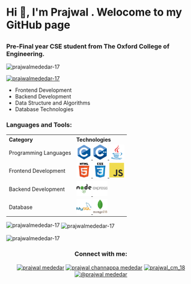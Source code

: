 
 ## <h1 align="left">Hi 👋, I'm Prajwal . Welocome to my GitHub page</h1>
## <h3 align="left">Pre-Final year CSE student from The Oxford College of Engineering.</h3>

<p align="left"> <img src="https://komarev.com/ghpvc/?username=prajwalmededar-17&label=Profile%20views&color=0e75b6&style=flat" alt="prajwalmededar-17" /> </p>

<p align="left"> <a href="https://github.com/ryo-ma/github-profile-trophy"><img src="https://github-profile-trophy.vercel.app/?username=prajwalmededar-17" alt="prajwalmededar-17" /></a> </p>

<ul>
<li>Frontend Development</li>
<li>Backend Development</li>
<li>Data Structure and Algorithms</li>
<li>Database Technologies</li>
</ul>

<h3 align="left">Languages and Tools:</h3>

<table>
  <tr>
    <th align="left">Category</th>
    <th align="left">Technologies</th>
  </tr>
  <tr>
    <td align="left">Programming Languages</td>
    <td align="left">
      <a href="https://www.cprogramming.com/" target="_blank" rel="noreferrer">
        <img src="https://raw.githubusercontent.com/devicons/devicon/master/icons/c/c-original.svg" alt="C" width="40" height="40"/>
      </a>
      <a href="https://www.w3schools.com/cpp/" target="_blank" rel="noreferrer">
        <img src="https://raw.githubusercontent.com/devicons/devicon/master/icons/cplusplus/cplusplus-original.svg" alt="C++" width="40" height="40"/>
      </a>
      <a href="https://www.java.com/" target="_blank" rel="noreferrer">
        <img src="https://raw.githubusercontent.com/devicons/devicon/master/icons/java/java-original.svg" alt="Java" width="40" height="40"/>
      </a>
    </td>
  </tr>
  <tr>
    <td align="left">Frontend Development</td>
    <td align="left">
      <a href="https://www.w3.org/html/" target="_blank" rel="noreferrer">
        <img src="https://raw.githubusercontent.com/devicons/devicon/master/icons/html5/html5-original-wordmark.svg" alt="HTML5" width="40" height="40"/>
      </a>
      <a href="https://www.w3schools.com/css/" target="_blank" rel="noreferrer">
        <img src="https://raw.githubusercontent.com/devicons/devicon/master/icons/css3/css3-original-wordmark.svg" alt="CSS3" width="40" height="40"/>
      </a>
      <a href="https://developer.mozilla.org/en-US/docs/Web/JavaScript" target="_blank" rel="noreferrer">
        <img src="https://raw.githubusercontent.com/devicons/devicon/master/icons/javascript/javascript-original.svg" alt="JavaScript" width="40" height="40"/>
      </a>
    </td>
  </tr>
  <tr>
    <td align="left">Backend Development</td>
    <td align="left">
      <a href="https://nodejs.org" target="_blank" rel="noreferrer">
        <img src="https://raw.githubusercontent.com/devicons/devicon/master/icons/nodejs/nodejs-original-wordmark.svg" alt="Node.js" width="40" height="40"/>
      </a>
      <a href="https://expressjs.com" target="_blank" rel="noreferrer">
        <img src="https://raw.githubusercontent.com/devicons/devicon/master/icons/express/express-original-wordmark.svg" alt="Express" width="40" height="40"/>
      </a>
    </td>
  </tr>
  <tr>
    <td align="left">Database</td>
    <td align="left">
      <a href="https://www.mysql.com/" target="_blank" rel="noreferrer">
        <img src="https://raw.githubusercontent.com/devicons/devicon/master/icons/mysql/mysql-original-wordmark.svg" alt="MySQL" width="40" height="40"/>
      </a>
      <a href="https://www.mongodb.com/" target="_blank" rel="noreferrer">
        <img src="https://raw.githubusercontent.com/devicons/devicon/master/icons/mongodb/mongodb-original-wordmark.svg" alt="MongoDB" width="40" height="40"/>
      </a>
    </td>
  </tr>
</table>


<p><img align="left" src="https://github-readme-stats.vercel.app/api/top-langs?username=prajwalmededar-17&show_icons=true&locale=en&layout=compact" alt="prajwalmededar-17" /></p>

<p>&nbsp;<img align="center" src="https://github-readme-stats.vercel.app/api?username=prajwalmededar-17&show_icons=true&locale=en" alt="prajwalmededar-17" /></p>

<p><img align="center" src="https://github-readme-streak-stats.herokuapp.com/?user=prajwalmededar-17&" alt="prajwalmededar-17" /></p>
<h3 align="center">Connect with me:</h3>
<p align="center">
<a href="https://twitter.com/prajwal mededar" target="blank"><img align="center" src="https://raw.githubusercontent.com/rahuldkjain/github-profile-readme-generator/master/src/images/icons/Social/twitter.svg" alt="prajwal mededar" height="30" width="40" /></a>
<a href="https://linkedin.com/in/prajwal channappa mededar" target="blank"><img align="center" src="https://raw.githubusercontent.com/rahuldkjain/github-profile-readme-generator/master/src/images/icons/Social/linked-in-alt.svg" alt="prajwal channappa mededar" height="30" width="40" /></a>
<a href="https://instagram.com/prajwal_cm_18" target="blank"><img align="center" src="https://raw.githubusercontent.com/rahuldkjain/github-profile-readme-generator/master/src/images/icons/Social/instagram.svg" alt="prajwal_cm_18" height="30" width="40" /></a>
<a href="https://medium.com/@prajwal mededar" target="blank"><img align="center" src="https://raw.githubusercontent.com/rahuldkjain/github-profile-readme-generator/master/src/images/icons/Social/medium.svg" alt="@prajwal mededar" height="30" width="40" /></a>
</p>
